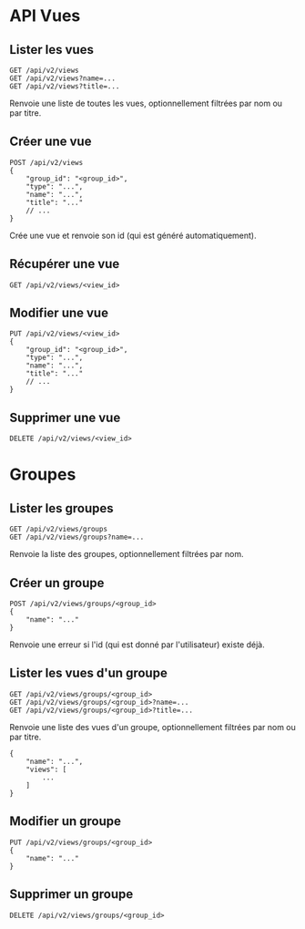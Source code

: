 # API Vues

## Lister les vues

```
GET /api/v2/views
GET /api/v2/views?name=...
GET /api/v2/views?title=...
```

Renvoie une liste de toutes les vues, optionnellement filtrées par nom ou par
titre.

## Créer une vue

```
POST /api/v2/views
{
    "group_id": "<group_id>",
    "type": "...",
    "name": "...",
    "title": "..."
    // ...
}
```

Crée une vue et renvoie son id (qui est généré automatiquement).

## Récupérer une vue

```
GET /api/v2/views/<view_id>
```

## Modifier une vue

```
PUT /api/v2/views/<view_id>
{
    "group_id": "<group_id>",
    "type": "...",
    "name": "...",
    "title": "..."
    // ...
}
```

## Supprimer une vue

```
DELETE /api/v2/views/<view_id>
```


# Groupes

## Lister les groupes

```
GET /api/v2/views/groups
GET /api/v2/views/groups?name=...
```

Renvoie la liste des groupes, optionnellement filtrées par nom.

## Créer un groupe

```
POST /api/v2/views/groups/<group_id>
{
    "name": "..."
}
```

Renvoie une erreur si l'id (qui est donné par l'utilisateur) existe déjà.

## Lister les vues d'un groupe

```
GET /api/v2/views/groups/<group_id>
GET /api/v2/views/groups/<group_id>?name=...
GET /api/v2/views/groups/<group_id>?title=...
```

Renvoie une liste des vues d'un groupe, optionnellement filtrées par nom ou par
titre.

```
{
    "name": "...",
    "views": [
        ...
    ]
}
```

## Modifier un groupe

```
PUT /api/v2/views/groups/<group_id>
{
    "name": "..."
}
```

## Supprimer un groupe

```
DELETE /api/v2/views/groups/<group_id>
```
